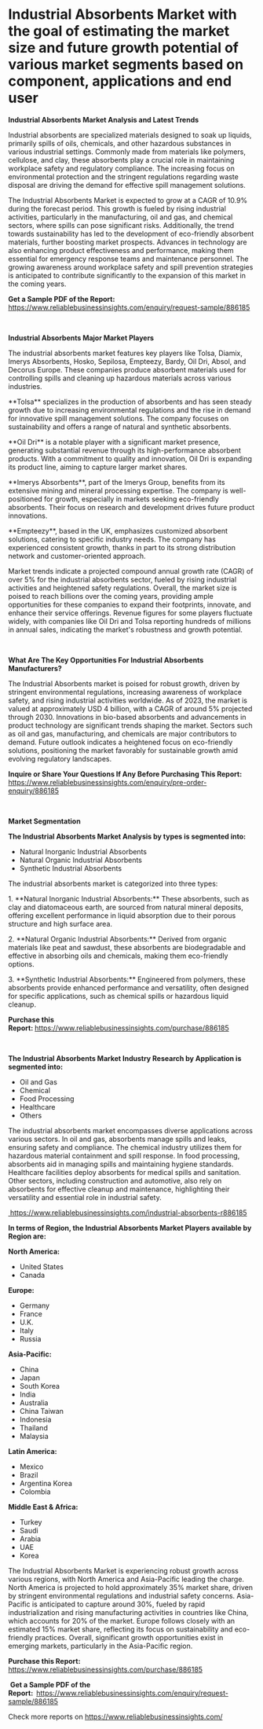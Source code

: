 <p><h1>Industrial Absorbents Market with the goal of estimating the market size and future growth potential of various market segments based on component, applications and end user</h1></p><p><strong>Industrial Absorbents Market Analysis and Latest Trends</strong></p>
<p><p>Industrial absorbents are specialized materials designed to soak up liquids, primarily spills of oils, chemicals, and other hazardous substances in various industrial settings. Commonly made from materials like polymers, cellulose, and clay, these absorbents play a crucial role in maintaining workplace safety and regulatory compliance. The increasing focus on environmental protection and the stringent regulations regarding waste disposal are driving the demand for effective spill management solutions.</p><p>The Industrial Absorbents Market is expected to grow at a CAGR of 10.9% during the forecast period. This growth is fueled by rising industrial activities, particularly in the manufacturing, oil and gas, and chemical sectors, where spills can pose significant risks. Additionally, the trend towards sustainability has led to the development of eco-friendly absorbent materials, further boosting market prospects. Advances in technology are also enhancing product effectiveness and performance, making them essential for emergency response teams and maintenance personnel. The growing awareness around workplace safety and spill prevention strategies is anticipated to contribute significantly to the expansion of this market in the coming years.</p></p>
<p><strong>Get a Sample PDF of the Report:&nbsp;</strong> <a href="https://www.reliablebusinessinsights.com/enquiry/request-sample/886185?utm_campaign=84&utm_medium=2&utm_source=Github&utm_content=ia&utm_term=30012025&utm_id=industrial-absorbents">https://www.reliablebusinessinsights.com/enquiry/request-sample/886185</a></p>
<p>&nbsp;</p>
<p><strong>Industrial Absorbents Major Market Players</strong></p>
<p><p>The industrial absorbents market features key players like Tolsa, Diamix, Imerys Absorbents, Hosko, Sepilosa, Empteezy, Bardy, Oil Dri, Absol, and Decorus Europe. These companies produce absorbent materials used for controlling spills and cleaning up hazardous materials across various industries.</p><p>**Tolsa** specializes in the production of absorbents and has seen steady growth due to increasing environmental regulations and the rise in demand for innovative spill management solutions. The company focuses on sustainability and offers a range of natural and synthetic absorbents.</p><p>**Oil Dri** is a notable player with a significant market presence, generating substantial revenue through its high-performance absorbent products. With a commitment to quality and innovation, Oil Dri is expanding its product line, aiming to capture larger market shares.</p><p>**Imerys Absorbents**, part of the Imerys Group, benefits from its extensive mining and mineral processing expertise. The company is well-positioned for growth, especially in markets seeking eco-friendly absorbents. Their focus on research and development drives future product innovations.</p><p>**Empteezy**, based in the UK, emphasizes customized absorbent solutions, catering to specific industry needs. The company has experienced consistent growth, thanks in part to its strong distribution network and customer-oriented approach.</p><p>Market trends indicate a projected compound annual growth rate (CAGR) of over 5% for the industrial absorbents sector, fueled by rising industrial activities and heightened safety regulations. Overall, the market size is poised to reach billions over the coming years, providing ample opportunities for these companies to expand their footprints, innovate, and enhance their service offerings. Revenue figures for some players fluctuate widely, with companies like Oil Dri and Tolsa reporting hundreds of millions in annual sales, indicating the market's robustness and growth potential.</p></p>
<p>&nbsp;</p>
<p><strong>What Are The Key Opportunities For Industrial Absorbents Manufacturers?</strong></p>
<p><p>The Industrial Absorbents market is poised for robust growth, driven by stringent environmental regulations, increasing awareness of workplace safety, and rising industrial activities worldwide. As of 2023, the market is valued at approximately USD 4 billion, with a CAGR of around 5% projected through 2030. Innovations in bio-based absorbents and advancements in product technology are significant trends shaping the market. Sectors such as oil and gas, manufacturing, and chemicals are major contributors to demand. Future outlook indicates a heightened focus on eco-friendly solutions, positioning the market favorably for sustainable growth amid evolving regulatory landscapes.</p></p>
<p><strong>Inquire or Share Your Questions If Any Before Purchasing This Report:</strong> <a href="https://www.reliablebusinessinsights.com/enquiry/pre-order-enquiry/886185?utm_campaign=84&utm_medium=2&utm_source=Github&utm_content=ia&utm_term=30012025&utm_id=industrial-absorbents">https://www.reliablebusinessinsights.com/enquiry/pre-order-enquiry/886185</a></p>
<p>&nbsp;</p>
<p><strong>Market Segmentation</strong></p>
<p><strong>The Industrial Absorbents Market Analysis by types is segmented into:</strong></p>
<p><ul><li>Natural Inorganic Industrial Absorbents</li><li>Natural Organic Industrial Absorbents</li><li>Synthetic Industrial Absorbents</li></ul></p>
<p><p>The industrial absorbents market is categorized into three types: </p><p>1. **Natural Inorganic Industrial Absorbents:** These absorbents, such as clay and diatomaceous earth, are sourced from natural mineral deposits, offering excellent performance in liquid absorption due to their porous structure and high surface area.</p><p>2. **Natural Organic Industrial Absorbents:** Derived from organic materials like peat and sawdust, these absorbents are biodegradable and effective in absorbing oils and chemicals, making them eco-friendly options.</p><p>3. **Synthetic Industrial Absorbents:** Engineered from polymers, these absorbents provide enhanced performance and versatility, often designed for specific applications, such as chemical spills or hazardous liquid cleanup.</p></p>
<p><strong>Purchase this Report:&nbsp;</strong><a href="https://www.reliablebusinessinsights.com/purchase/886185?utm_campaign=84&utm_medium=2&utm_source=Github&utm_content=ia&utm_term=30012025&utm_id=industrial-absorbents">https://www.reliablebusinessinsights.com/purchase/886185</a></p>
<p>&nbsp;</p>
<p><strong>The Industrial Absorbents Market Industry Research by Application is segmented into:</strong></p>
<p><ul><li>Oil and Gas</li><li>Chemical</li><li>Food Processing</li><li>Healthcare</li><li>Others</li></ul></p>
<p><p>The industrial absorbents market encompasses diverse applications across various sectors. In oil and gas, absorbents manage spills and leaks, ensuring safety and compliance. The chemical industry utilizes them for hazardous material containment and spill response. In food processing, absorbents aid in managing spills and maintaining hygiene standards. Healthcare facilities deploy absorbents for medical spills and sanitation. Other sectors, including construction and automotive, also rely on absorbents for effective cleanup and maintenance, highlighting their versatility and essential role in industrial safety.</p></p>
<p><a href="https://www.reliablebusinessinsights.com/industrial-absorbents-r886185?utm_campaign=84&utm_medium=2&utm_source=Github&utm_content=ia&utm_term=30012025&utm_id=industrial-absorbents">&nbsp;https://www.reliablebusinessinsights.com/industrial-absorbents-r886185</a></p>
<p><strong>In terms of Region, the Industrial Absorbents Market Players available by Region are:</strong></p>
<p>
    <p> <strong> North America: </strong>
        <ul>
            <li>United States</li>
            <li>Canada</li>
        </ul>
        </p> 
    <p> <strong> Europe: </strong>
        <ul>
            <li>Germany</li>
            <li>France</li>
            <li>U.K.</li>
            <li>Italy</li>
            <li>Russia</li>
        </ul>
        </p> 
    <p> <strong> Asia-Pacific: </strong>
        <ul>
            <li>China</li>
            <li>Japan</li>
            <li>South Korea</li>
            <li>India</li>
            <li>Australia</li>
            <li>China Taiwan</li>
            <li>Indonesia</li>
            <li>Thailand</li>
            <li>Malaysia</li>
        </ul>
        </p> 
    <p> <strong> Latin America: </strong>
        <ul>
            <li>Mexico</li>
            <li>Brazil</li>
            <li>Argentina Korea</li>
            <li>Colombia</li>
        </ul>
        </p> 
    <p> <strong> Middle East & Africa: </strong>
        <ul>
            <li>Turkey</li>
            <li>Saudi</li>
            <li>Arabia</li>
            <li>UAE</li>
            <li>Korea</li>
        </ul>
    </p>
    </p>
<p><p>The Industrial Absorbents Market is experiencing robust growth across various regions, with North America and Asia-Pacific leading the charge. North America is projected to hold approximately 35% market share, driven by stringent environmental regulations and industrial safety concerns. Asia-Pacific is anticipated to capture around 30%, fueled by rapid industrialization and rising manufacturing activities in countries like China, which accounts for 20% of the market. Europe follows closely with an estimated 15% market share, reflecting its focus on sustainability and eco-friendly practices. Overall, significant growth opportunities exist in emerging markets, particularly in the Asia-Pacific region.</p></p>
<p><strong>Purchase this Report: </strong><a href="https://www.reliablebusinessinsights.com/purchase/886185?utm_campaign=84&utm_medium=2&utm_source=Github&utm_content=ia&utm_term=30012025&utm_id=industrial-absorbents">https://www.reliablebusinessinsights.com/purchase/886185</a></p>
<p>&nbsp;<strong>Get a Sample PDF of the Report:&nbsp;&nbsp;</strong><a href="https://www.reliablebusinessinsights.com/enquiry/request-sample/886185?utm_campaign=84&utm_medium=2&utm_source=Github&utm_content=ia&utm_term=30012025&utm_id=industrial-absorbents">https://www.reliablebusinessinsights.com/enquiry/request-sample/886185</a></p>
<p><strong></strong></p>
<p>Check more reports on <a href="https://www.reliablebusinessinsights.com/?utm_campaign=84&utm_medium=2&utm_source=Github&utm_content=ia&utm_term=30012025&utm_id=industrial-absorbents">https://www.reliablebusinessinsights.com/</a></p>